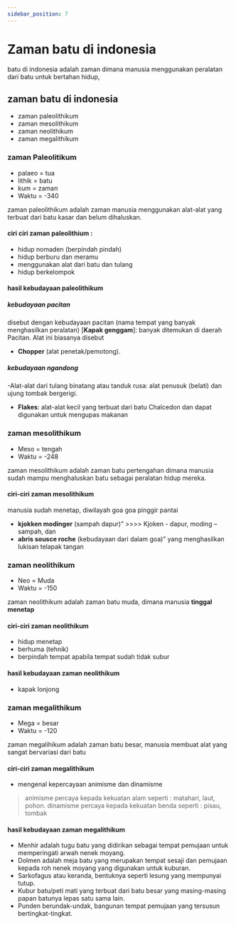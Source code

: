 ```yaml
---
sidebar_position: 7
---
```

# Zaman batu di indonesia
batu di indonesia adalah zaman dimana manusia menggunakan peralatan dari batu untuk bertahan hidup,

## zaman batu di indonesia
- zaman paleolithikum
- zaman mesolithikum
- zaman neolithikum
- zaman megalithikum

### zaman Paleolitikum
- palaeo = tua
- lithik = batu
- kum = zaman
- Waktu = -340

zaman paleolithikum adalah zaman manusia menggunakan alat-alat yang terbuat dari batu kasar dan belum dihaluskan.

#### ciri ciri zaman paleolithium :
- hidup nomaden (berpindah pindah)
- hidup berburu dan meramu
- menggunakan alat dari batu dan tulang
- hidup berkelompok

#### hasil kebudayaan paleolithikum
##### kebudayaan pacitan
disebut dengan kebudayaan pacitan (nama tempat yang banyak menghasilkan peralatan)
[**Kapak genggam**]: banyak ditemukan di daerah Pacitan. Alat ini biasanya disebut
- **Chopper** (alat penetak/pemotong).
##### kebudayaan ngandong
-Alat-alat dari tulang binatang atau tanduk rusa: alat penusuk (belati) dan ujung tombak bergerigi.
- **Flakes**: alat-alat kecil yang terbuat dari batu Chalcedon dan dapat digunakan untuk mengupas makanan

### zaman mesolithikum
- Meso = tengah
- Waktu = -248

zaman mesolithikum adalah zaman batu pertengahan dimana manusia sudah mampu menghaluskan batu sebagai peralatan hidup mereka.

#### ciri-ciri zaman mesolithikum
manusia sudah menetap, diwilayah goa goa pinggir pantai
- **kjokken modinger** (sampah dapur)” >>>> Kjoken - dapur, moding – sampah, dan
- **abris sousce roche** (kebudayaan dari dalam goa)” yang menghasilkan lukisan telapak tangan

### zaman neolithikum
- Neo = Muda
- Waktu = -150

zaman neolithikum adalah zaman batu muda, dimana manusia **tinggal menetap**

#### ciri-ciri zaman neolithikum
- hidup menetap
- berhuma (tehnik)
- berpindah tempat apabila tempat sudah tidak subur

#### hasil kebudayaan zaman neolithikum
- kapak lonjong

### zaman megalithikum
- Mega = besar
- Waktu = -120

zaman megalihikum adalah zaman batu besar, manusia membuat alat yang sangat bervariasi dari batu

#### ciri-ciri zaman megalithikum
- mengenal kepercayaan animisme dan dinamisme

>animisme percaya kepada kekuatan alam seperti : matahari, laut, pohon.
>dinamisme percaya kepada kekuatan benda seperti : pisau, tombak

#### hasil kebudayaan zaman megalithikum
- Menhir adalah tugu batu yang didirikan sebagai tempat pemujaan untuk memperingati arwah nenek moyang.
- Dolmen adalah meja batu yang merupakan tempat sesaji dan pemujaan kepada roh nenek moyang yang digunakan untuk kuburan.
- Sarkofagus atau keranda, bentuknya seperti lesung yang mempunyai tutup.
- Kubur batu/peti mati yang terbuat dari batu besar yang masing-masing papan batunya lepas satu sama lain.
- Punden berundak-undak, bangunan tempat pemujaan yang tersusun bertingkat-tingkat.
